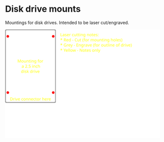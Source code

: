 Disk drive mounts
=================

Mountings for disk drives. Intended to be laser cut/engraved.

![Mounting for 2.5 inch disk drive](Mounting%20for%202_5%20inch%20disk%20drive.svg)
